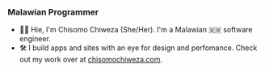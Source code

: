 ### Malawian Programmer

- 👋&#127997;  Hie, I'm Chisomo Chiweza (She/Her). I'm a Malawian 🇲🇼 software engineer.
- 🛠️ I build apps and sites with an eye for design and perfomance. Check out my work over at [chisomochiweza.com](https://chisomochiweza.com/).
 
